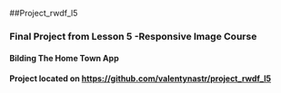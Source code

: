 ##Project_rwdf_l5
### Final Project from Lesson 5 -Responsive Image Course
#### Bilding The Home Town App
#### Project located on https://github.com/valentynastr/project_rwdf_l5
